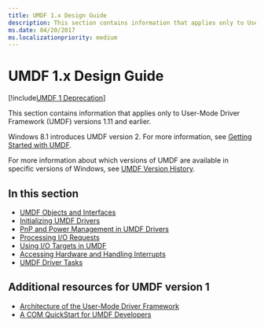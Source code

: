 ```yaml
---
title: UMDF 1.x Design Guide
description: This section contains information that applies only to User-Mode Driver Framework (UMDF) versions 1.11 and earlier.
ms.date: 04/20/2017
ms.localizationpriority: medium
---
```


# UMDF 1.x Design Guide

[!include[UMDF 1 Deprecation](../includes/umdf-1-deprecation.md)]

This section contains information that applies only to User-Mode Driver Framework (UMDF) versions 1.11 and earlier.

Windows 8.1 introduces UMDF version 2. For more information, see [Getting Started with UMDF](getting-started-with-umdf-version-2.md).

For more information about which versions of UMDF are available in specific versions of Windows, see [UMDF Version History](umdf-version-history.md).

## In this section


-   [UMDF Objects and Interfaces](umdf-objects-and-interfaces.md)
-   [Initializing UMDF Drivers](initializing-umdf-drivers.md)
-   [PnP and Power Management in UMDF Drivers](pnp-and-power-management-in-umdf-drivers.md)
-   [Processing I/O Requests](processing-i-o-requests-umdf.md)
-   [Using I/O Targets in UMDF](using-i-o-targets-in-umdf.md)
-   [Accessing Hardware and Handling Interrupts](accessing-hardware-and-handling-interrupts.md)
-   [UMDF Driver Tasks](umdf-driver-tasks.md)

## Additional resources for UMDF version 1


-   [Architecture of the User-Mode Driver Framework](/previous-versions/windows/hardware/download/dn550976(v=vs.85))
-   [A COM QuickStart for UMDF Developers](/previous-versions/windows/hardware/download/dn550976(v=vs.85))

 

